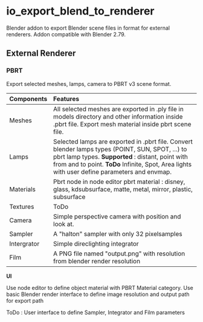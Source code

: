 # io_export_blend_to_renderer

Blender addon to export Blender scene files in format for external renderers. Addon compatible with Blender 2.79.

## External Renderer

### PBRT

Export selected meshes, lamps, camera to PBRT v3 scene format. 

Components  | Features
:-----------|:-----------
Meshes      | All selected meshes are exported in .ply file in models directory and other information inside .pbrt file. Export mesh material inside pbrt scene file.
Lamps       | Selected lamps are exported in .pbrt file. Convert blender lamps types (POINT, SUN, SPOT, ...) to pbrt lamp types. **Supported** : distant, point with from and to point. **ToDo** Infinite, Spot, Area lights with user define parameters and envmap.
Materials   | Pbrt node in node editor pbrt material : disney, glass, kdsubsurface, matte, metal, mirror, plastic, subsurface
Textures    | ToDo
Camera      | Simple perspective camera with position and look at.
Sampler     | A "halton" sampler with only 32 pixelsamples
Intergrator | Simple direclighting integrator 
Film        | A PNG file named "output.png" with resolution from blender render resolution

**UI**

Use node editor to define object material with PBRT Material category. 
Use basic Blender render interface to define image resolution and output path for export path

ToDo : User interface to define Sampler, Integrator and Film parameters 


